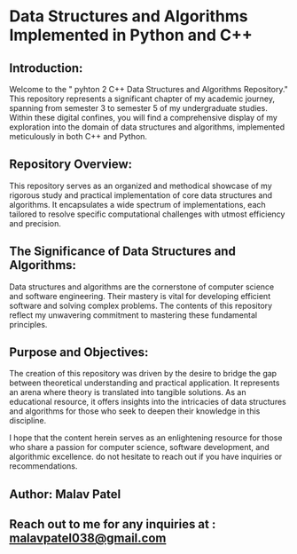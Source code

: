 # Data Structures and Algorithms Implemented in Python and C++

## Introduction:

Welcome to the " pyhton 2 C++ Data Structures and Algorithms Repository." This repository represents a significant chapter of my academic journey, spanning from semester 3 to semester 5 of my undergraduate studies. Within these digital confines, you will find a comprehensive display of my exploration into the domain of data structures and algorithms, implemented meticulously in both C++ and Python.

## Repository Overview:

This repository serves as an organized and methodical showcase of my rigorous study and practical implementation of core data structures and algorithms. It encapsulates a wide spectrum of implementations, each tailored to resolve specific computational challenges with utmost efficiency and precision.

## The Significance of Data Structures and Algorithms:

Data structures and algorithms are the cornerstone of computer science and software engineering. Their mastery is vital for developing efficient software and solving complex problems. The contents of this repository reflect my unwavering commitment to mastering these fundamental principles.

## Purpose and Objectives:

The creation of this repository was driven by the desire to bridge the gap between theoretical understanding and practical application. It represents an arena where theory is translated into tangible solutions. As an educational resource, it offers insights into the intricacies of data structures and algorithms for those who seek to deepen their knowledge in this discipline.

I hope that the content herein serves as an enlightening resource for those who share a passion for computer science, software development, and algorithmic excellence. do not hesitate to reach out if you have inquiries or recommendations.

## Author: Malav Patel 
## Reach out to me for any inquiries at : malavpatel038@gmail.com
